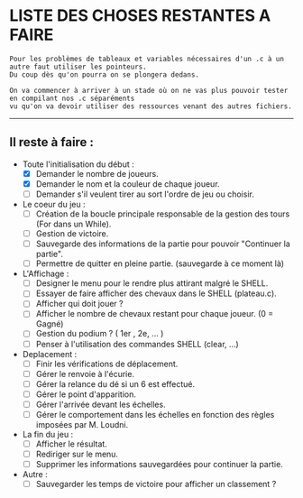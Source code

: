 # LISTE DES CHOSES RESTANTES A FAIRE

    Pour les problèmes de tableaux et variables nécessaires d'un .c à un autre faut utiliser les pointeurs.
    Du coup dès qu'on pourra on se plongera dedans.

    On va commencer à arriver à un stade où on ne vas plus pouvoir tester en compilant nos .c séparéments 
    vu qu'on va devoir utiliser des ressources venant des autres fichiers.

-------------------------------------------------------------------------------

## Il reste à faire :

* Toute l'initialisation du début :
    - [X] Demander le nombre de joueurs.
    - [X] Demander le nom et la couleur de chaque joueur.
    - [ ] Demander s'il veulent tirer au sort l'ordre de jeu ou choisir.
* Le coeur du jeu :
    - [ ] Création de la boucle principale responsable de la gestion des tours (For dans un While).
    - [ ] Gestion de victoire.
    - [ ] Sauvegarde des informations de la partie pour pouvoir "Continuer la partie".
    - [ ] Permettre de quitter en pleine partie. (sauvegarde à ce moment là)
* L'Affichage :
    - [ ] Designer le menu pour le rendre plus attirant malgré le SHELL.
    - [ ] Essayer de faire afficher des chevaux dans le SHELL (plateau.c).
    - [ ] Afficher qui doit jouer ?
    - [ ] Afficher le nombre de chevaux restant pour chaque joueur. (0 = Gagné)
    - [ ] Gestion du podium ? ( 1er , 2e, ... )
    - [ ] Penser à l'utilisation des commandes SHELL (clear, ...)
* Deplacement :
    - [ ] Finir les vérifications de déplacement.
    - [ ] Gérer le renvoie à l'écurie.
    - [ ] Gérer la relance du dé si un 6 est effectué.
    - [ ] Gérer le point d'apparition.
    - [ ] Gérer l'arrivée devant les échelles.
    - [ ] Gérer le comportement dans les échelles en fonction des règles imposées par M. Loudni.
* La fin du jeu :
    - [ ] Afficher le résultat.
    - [ ] Rediriger sur le menu.
    - [ ] Supprimer les informations sauvegardées pour continuer la partie.
* Autre : 
    - [ ] Sauvegarder les temps de victoire pour afficher un classement ?
